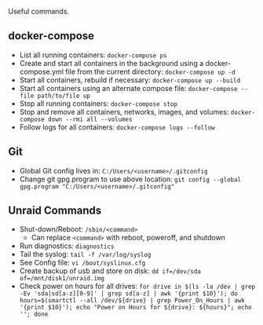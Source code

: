 Useful commands.

## docker-compose

- List all running containers: `docker-compose ps`
- Create and start all containers in the background using a docker-compose.yml file from the current directory: `docker-compose up -d`
- Start all containers, rebuild if necessary: `docker-compose up --build`
- Start all containers using an alternate compose file: `docker-compose --file path/to/file up`
- Stop all running containers: `docker-compose stop`
- Stop and remove all containers, networks, images, and volumes: `docker-compose down --rmi all --volumes`
- Follow logs for all containers: `docker-compose logs --follow`

## Git

- Global Git config lives in: `C:/Users/<username>/.gitconfig`
- Change git gpg.program to use above location: `git config --global gpg.program "C:/Users/<username>/.gitconfig"`

## Unraid Commands

- Shut-down/Reboot: `/sbin/<command>`
  - Can replace `<command>` with reboot, poweroff, and shutdown
- Run diagnostics: `diagnostics`
- Tail the syslog: `tail -f /var/log/syslog`
- See Config file: `vi /boot/syslinux.cfg`
- Create backup of usb and store on disk: `dd if=/dev/sda of=/mnt/disk1/unraid.img`
- Check power on hours for all drives: `for drive in $(ls -la /dev | grep -Ev 'sda|sd[a-z][0-9]' | grep sd[a-z] | awk '{print $10}'); do hours=$(smartctl --all /dev/${drive} | grep Power_On_Hours | awk '{print $10}'); echo "Power on Hours for ${drive}: ${hours}"; echo ''; done`
